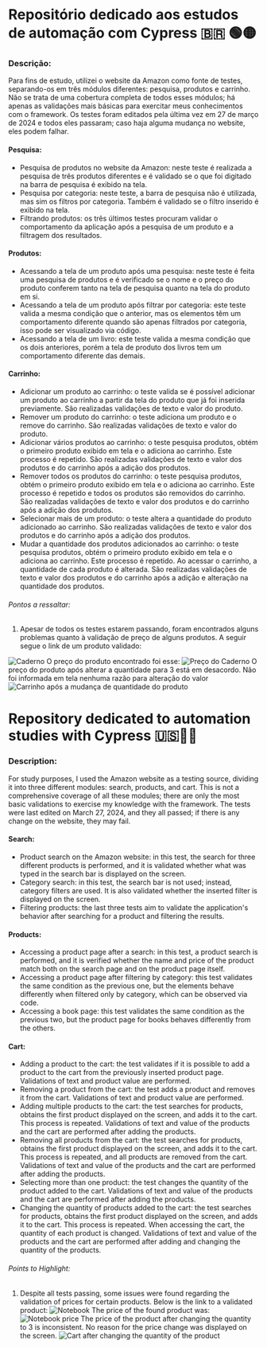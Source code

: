 # Repositório dedicado aos estudos de automação com Cypress 🇧🇷 🟢🟡

### Descrição: 
Para fins de estudo, utilizei o website da Amazon como fonte de testes, separando-os em três módulos diferentes: pesquisa, produtos e carrinho. Não se trata de uma cobertura completa de todos esses módulos; há apenas as validações mais básicas para exercitar meus conhecimentos com o framework. Os testes foram editados pela última vez em 27 de março de 2024 e todos eles passaram; caso haja alguma mudança no website, eles podem falhar.

#### Pesquisa:
- Pesquisa de produtos no website da Amazon: neste teste é realizada a pesquisa de três produtos diferentes e é validado se o que foi digitado na barra de pesquisa é exibido na tela.
- Pesquisa por categoria: neste teste, a barra de pesquisa não é utilizada, mas sim os filtros por categoria. Também é validado se o filtro inserido é exibido na tela.
- Filtrando produtos: os três últimos testes procuram validar o comportamento da aplicação após a pesquisa de um produto e a filtragem dos resultados.

#### Produtos:
- Acessando a tela de um produto após uma pesquisa: neste teste é feita uma pesquisa de produtos e é verificado se o nome e o preço do produto conferem tanto na tela de pesquisa quanto na tela do produto em si.
- Acessando a tela de um produto após filtrar por categoria: este teste valida a mesma condição que o anterior, mas os elementos têm um comportamento diferente quando são apenas filtrados por categoria, isso pode ser visualizado via código.
- Acessando a tela de um livro: este teste valida a mesma condição que os dois anteriores, porém a tela de produto dos livros tem um comportamento diferente das demais.

#### Carrinho:
- Adicionar um produto ao carrinho: o teste valida se é possível adicionar um produto ao carrinho a partir da tela do produto que já foi inserida previamente. São realizadas validações de texto e valor do produto.
- Remover um produto do carrinho: o teste adiciona um produto e o remove do carrinho. São realizadas validações de texto e valor do produto.
- Adicionar vários produtos ao carrinho: o teste pesquisa produtos, obtém o primeiro produto exibido em tela e o adiciona ao carrinho. Este processo é repetido. São realizadas validações de texto e valor dos produtos e do carrinho após a adição dos produtos.
- Remover todos os produtos do carrinho: o teste pesquisa produtos, obtém o primeiro produto exibido em tela e o adiciona ao carrinho. Este processo é repetido e todos os produtos são removidos do carrinho. São realizadas validações de texto e valor dos produtos e do carrinho após a adição dos produtos.
- Selecionar mais de um produto: o teste altera a quantidade do produto adicionado ao carrinho. São realizadas validações de texto e valor dos produtos e do carrinho após a adição dos produtos.
- Mudar a quantidade dos produtos adicionados ao carrinho: o teste pesquisa produtos, obtém o primeiro produto exibido em tela e o adiciona ao carrinho. Este processo é repetido. Ao acessar o carrinho, a quantidade de cada produto é alterada. São realizadas validações de texto e valor dos produtos e do carrinho após a adição e alteração na quantidade dos produtos.

###### Pontos a ressaltar:
1. Apesar de todos os testes estarem passando, foram encontrados alguns problemas quanto à validação de preço de alguns produtos. A seguir segue o link de um produto validado:

![Caderno](https://www.amazon.com.br/Caderno-Universit%C3%A1rio-Tilibra-305421-Mat%C3%A9rias/dp/B07VFWFS4P/ref=sr_1_1?__mk_pt_BR=%C3%85M%C3%85%C5%BD%C3%95%C3%91&sr=8-1)
O preço do produto encontrado foi esse:
![Preço do Caderno](URL_da_Imagem)
O preço do produto após alterar a quantidade para 3 está em desacordo. Não foi informada em tela nenhuma razão para alteração do valor
![Carrinho após a mudança de quantidade do produto](URL_da_Imagem)

# Repository dedicated to automation studies with Cypress 🇺🇸🔵🔴

### Description: 
For study purposes, I used the Amazon website as a testing source, dividing it into three different modules: search, products, and cart. This is not a comprehensive coverage of all these modules; there are only the most basic validations to exercise my knowledge with the framework. The tests were last edited on March 27, 2024, and they all passed; if there is any change on the website, they may fail.

#### Search:
- Product search on the Amazon website: in this test, the search for three different products is performed, and it is validated whether what was typed in the search bar is displayed on the screen.
- Category search: in this test, the search bar is not used; instead, category filters are used. It is also validated whether the inserted filter is displayed on the screen.
- Filtering products: the last three tests aim to validate the application's behavior after searching for a product and filtering the results.

#### Products:
- Accessing a product page after a search: in this test, a product search is performed, and it is verified whether the name and price of the product match both on the search page and on the product page itself.
- Accessing a product page after filtering by category: this test validates the same condition as the previous one, but the elements behave differently when filtered only by category, which can be observed via code.
- Accessing a book page: this test validates the same condition as the previous two, but the product page for books behaves differently from the others.

#### Cart:
- Adding a product to the cart: the test validates if it is possible to add a product to the cart from the previously inserted product page. Validations of text and product value are performed.
- Removing a product from the cart: the test adds a product and removes it from the cart. Validations of text and product value are performed.
- Adding multiple products to the cart: the test searches for products, obtains the first product displayed on the screen, and adds it to the cart. This process is repeated. Validations of text and value of the products and the cart are performed after adding the products.
- Removing all products from the cart: the test searches for products, obtains the first product displayed on the screen, and adds it to the cart. This process is repeated, and all products are removed from the cart. Validations of text and value of the products and the cart are performed after adding the products.
- Selecting more than one product: the test changes the quantity of the product added to the cart. Validations of text and value of the products and the cart are performed after adding the products.
- Changing the quantity of products added to the cart: the test searches for products, obtains the first product displayed on the screen, and adds it to the cart. This process is repeated. When accessing the cart, the quantity of each product is changed. Validations of text and value of the products and the cart are performed after adding and changing the quantity of the products.

###### Points to Highlight:
1. Despite all tests passing, some issues were found regarding the validation of prices for certain products. Below is the link to a validated product:
![Notebook](https://www.amazon.com.br/Caderno-Universit%C3%A1rio-Tilibra-305421-Mat%C3%A9rias/dp/B07VFWFS4P/ref=sr_1_1?__mk_pt_BR=%C3%85M%C3%85%C5%BD%C3%95%C3%91&sr=8-1)
The price of the found product was:
![Notebook price](URL_da_Imagem)
The price of the product after changing the quantity to 3 is inconsistent. No reason for the price change was displayed on the screen.
![Cart after changing the quantity of the product](URL_da_Imagem)